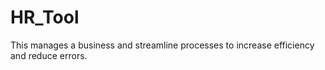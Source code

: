 # HR_Tool
This manages a business and streamline processes to increase efficiency and reduce errors.
